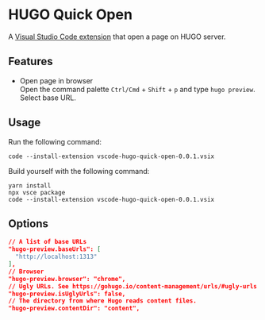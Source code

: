 # HUGO Quick Open

A [Visual Studio Code extension](https://code.visualstudio.com/) that open a page on HUGO server.

## Features

- Open page in browser  
  Open the command palette `Ctrl/Cmd` + `Shift` + `p` and type `hugo preview`. Select base URL.

## Usage

Run the following command:

```shell
code --install-extension vscode-hugo-quick-open-0.0.1.vsix
```

Build yourself with the following command:

```shell
yarn install
npx vsce package
code --install-extension vscode-hugo-quick-open-0.0.1.vsix
```

## Options

```json
// A list of base URLs
"hugo-preview.baseUrls": [
  "http://localhost:1313"
],
// Browser
"hugo-preview.browser": "chrome",
// Ugly URLs. See https://gohugo.io/content-management/urls/#ugly-urls
"hugo-preview.isUglyUrls": false,
// The directory from where Hugo reads content files.
"hugo-preview.contentDir": "content",
```

